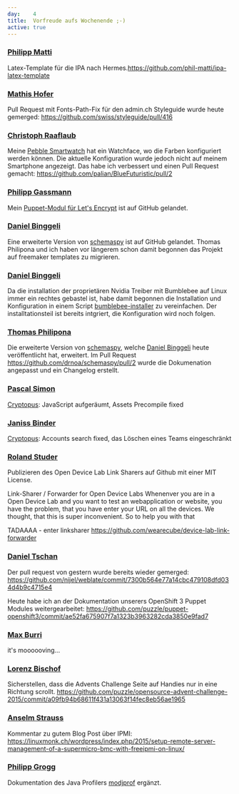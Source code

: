 ```yaml
---
day: 	4
title:	Vorfreude aufs Wochenende ;-)
active: true
---
```


### [Philipp Matti](https://github.com/phil-matti)
Latex-Template für die IPA nach Hermes.<https://github.com/phil-matti/ipa-latex-template>

### [Mathis Hofer](https://github.com/hupf)
Pull Request mit Fonts-Path-Fix für den admin.ch Styleguide wurde heute gemerged: <https://github.com/swiss/styleguide/pull/416>

### [Christoph Raaflaub](https://github.com/chrira)
Meine [Pebble Smartwatch](https://www.pebble.com/) hat ein Watchface, wo die Farben konfiguriert werden können. Die aktuelle Konfiguration wurde jedoch nicht auf meinem Smartphone angezeigt. Das habe ich verbessert und einen Pull Request gemacht: <https://github.com/palian/BlueFuturistic/pull/2>

### [Philipp Gassmann](https://github.com/pgassmann)
Mein [Puppet-Modul für Let's Encrypt](https://github.com/pgassmann/puppet-letsencrypt) ist auf GitHub gelandet.

### [Daniel Binggeli](https://github.com/drnoa)
Eine erweiterte Version von [schemaspy](https://github.com/drnoa/schemaspy) ist auf GitHub gelandet. Thomas Philipona und ich haben vor längerem schon damit begonnen das Projekt auf freemaker templates zu migrieren.

### [Daniel Binggeli](https://github.com/drnoa)
Da die installation der proprietären Nvidia Treiber mit Bumblebee auf Linux immer ein rechtes gebastel ist, habe damit begonnen die Installation und Konfiguration in einem Script [bumblebee-installer](https://github.com/drnoa/bumblebee-installer) zu vereinfachen. Der installtationsteil ist bereits intgriert, die Konfiguration wird noch folgen.

### [Thomas Philipona](https://github.com/phil-pona)
Die erweiterte Version von [schemaspy](https://github.com/drnoa/schemaspy), welche [Daniel Binggeli](https://github.com/drnoa) heute veröffentlicht hat, erweitert. Im Pull Request <https://github.com/drnoa/schemaspy/pull/2> wurde die Dokumenation angepasst und ein Changelog erstellt.



### [Pascal Simon](https://github.com/psunix)
[Cryptopus](https://github.com/puzzle/cryptopus): JavaScript aufgeräumt, Assets Precompile fixed

### [Janiss Binder](https://github.com/janissbinder)
[Cryptopus](https://github.com/puzzle/cryptopus): Accounts search fixed, das Löschen eines Teams eingeschränkt

### [Roland Studer](https://github.com/rolandstuder)
Publizieren des Open Device Lab Link Sharers auf Github mit einer MIT License.

Link-Sharer / Forwarder for Open Device Labs
Whenenver you are in a Open Device Lab and you want to test an webapplication or website, you have the problem, that you have enter your URL on all the devices. We thought, that this is super inconvenient. So to help you with that

TADAAAA - enter linksharer <https://github.com/wearecube/device-lab-link-forwarder>

### [Daniel Tschan](https://github.com/dtschan)
Der pull request von gestern wurde bereits wieder gemerged: <https://github.com/nijel/weblate/commit/7300b564e77a14cbc479108dfd034d4b9c4715e4>

Heute habe ich an der Dokumentation unserers OpenShift 3 Puppet Modules weitergearbeitet: <https://github.com/puzzle/puppet-openshift3/commit/ae52fa675907f7a1323b3963282cda3850e9fad7>

### [Max Burri](https://github.com/mburri)
it's moooooving...

### [Lorenz Bischof](https://github.com/lbischof)
Sicherstellen, dass die Advents Challenge Seite auf Handies nur in eine Richtung scrollt. <https://github.com/puzzle/opensource-advent-challenge-2015/commit/a09fb94b68611f431a13063f14fec8eb56ae1965>

### [Anselm Strauss](https://github.com/amsibamsi)
Kommentar zu gutem Blog Post über IPMI: <https://linuxmonk.ch/wordpress/index.php/2015/setup-remote-server-management-of-a-supermicro-bmc-with-freeipmi-on-linux/>

### [Philipp Grogg](https://github.com/gro-gg)
Dokumentation des Java Profilers [modjprof](https://github.com/gro-gg/modjprof) ergänzt.
